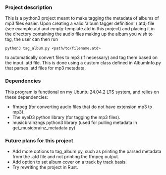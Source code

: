 ### Project description
This is a python3 project meant to make tagging the metadata of albums of mp3 files easier. Upon creating a valid 'album tagger definition' (.atd) file (see example.atd and empty-template.atd in this project) and placing it in the directory containing the audio files making up the album you wish to tag, the user can then run
```
python3 tag_album.py <path/to/filename.atd>
```
to automatically convert files to mp3 (if necessary) and tag them based on the input .atd file. This is done using a custom class defined in AlbumInfo.py that parses .atd files for mp3 metadata.

### Dependencies
This program is functional on my Ubuntu 24.04.2 LTS system, and relies on these dependencies:
- ffmpeg (for converting audio files that do not have extension mp3 to mp3).
- The eyeD3 python library (for tagging the mp3 files).
- musicbrainzngs python3 library (used for pulling metadata in get_musicbrainz_metadata.py)

### Future plans for this project
- Add more options to tag_album.py, such as printing the parsed metadata from the .atd file and not printing the ffmpeg output.
- Add option to set album cover on a track by track basis.
- Try rewriting the project in Rust.
